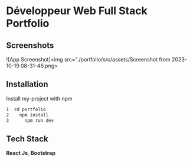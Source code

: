 
# Développeur Web Full Stack Portfolio


## Screenshots

![App Screenshot]<img src="./portfolio/src/assets/Screenshot from 2023-10-19 08-31-46.png>


## Installation

Install my-project with npm

```bash
1  cd portfolio
2    npm install
3      npm run dev
```
    
## Tech Stack

**React Js**, **Bootstrap**
 


